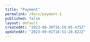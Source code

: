 ```yaml
---
title: "Payment"
permalink: /docs/payment-1
published: false
layout: default
createdAt: "2023-08-30T16:59:05.475Z"
updatedAt: "2023-09-01T18:51:28.822Z"
---
```

